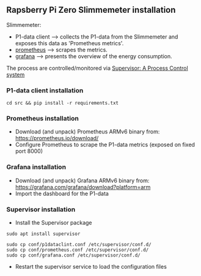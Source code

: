 ## Rapsberry Pi Zero Slimmemeter installation

Slimmemeter:
- P1-data client --> collects the P1-data from the Slimmemeter and exposes this data as 'Prometheus metrics'.
- [prometheus](https://prometheus.io/docs/introduction/overview/) --> scrapes the metrics. 
- [grafana](https://grafana.com/docs/) --> presents the overview of the energy consumption.

The process are controlled/monitored via [Supervisor: A Process Control system](http://supervisord.org/)

### P1-data client installation
```shell script
cd src && pip install -r requirements.txt
```

### Prometheus installation
- Download (and unpack) Prometheus ARMv6 binary from: https://prometheus.io/download/
- Configure Prometheus to scrape the P1-data metrics (exposed on fixed port 8000)

### Grafana installation
- Download (and unpack) Grafana ARMv6 binary from: https://grafana.com/grafana/download?platform=arm
- Import the dashboard for the P1-data

### Supervisor installation
- Install the Supervisor package 
```shell script
sudo apt install supervisor

sudo cp conf/p1dataclint.conf /etc/supervisor/conf.d/
sudo cp conf/prometheus.conf /etc/supervisor/conf.d/
sudo cp conf/grafana.conf /etc/supervisor/conf.d/
```
- Restart the supervisor service to load the configuration files


